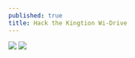 ```yaml
---
published: true
title: Hack the Kingtion Wi-Drive
---
```

![](https://raw.githubusercontent.com/io-hack/io-hack.github.io/master/_posts/HK3.jpg)
![](https://raw.githubusercontent.com/io-hack/io-hack.github.io/master/_posts/HK2.jpg)
